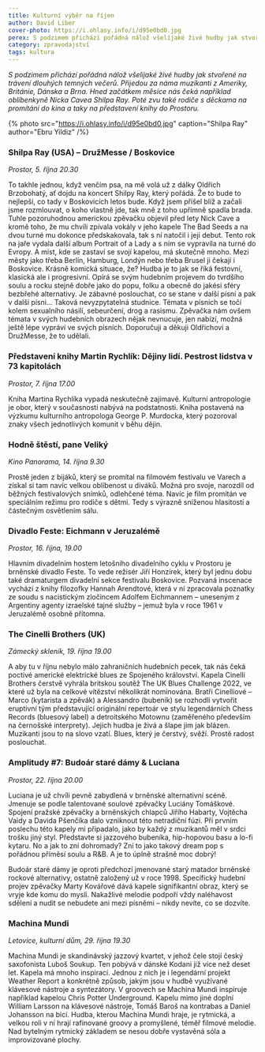 ```yaml
---
title: Kulturní výběr na říjen
author: David Liber
cover-photo: https://i.ohlasy.info/i/d95e0bd0.jpg
perex: S podzimem přichází pořádná nálož všelijaké živé hudby jak stvořené na trávení dlouhých temných večerů. Přijedou za náma muzikanti z Ameriky, Británie, Dánska a Brna – hned začátkem měsíce nás čeká například oblíbenkyně Nicka Cavea Shilpa Ray.
category: zpravodajství
tags: kultura
---
```


*S podzimem přichází pořádná nálož všelijaké živé hudby jak stvořené na trávení dlouhých temných večerů. Přijedou za náma muzikanti z Ameriky, Británie, Dánska a Brna. Hned začátkem měsíce nás čeká například oblíbenkyně Nicka Cavea Shilpa Ray. Poté zvu také rodiče s děckama na promítání do kina a taky na představení knihy do Prostoru.*

{% photo src="https://i.ohlasy.info/i/d95e0bd0.jpg" caption="Shilpa Ray" author="Ebru Yildiz" /%}

### Shilpa Ray (USA) – DružMesse / Boskovice

*Prostor, 5. října 20.30*

To takhle jednou, když venčím psa, na mě volá už z dálky Oldřich Brzobohatý, ať dojdu na koncert Shilpy Ray, který pořádá. Že to bude to nejlepší, co tady v Boskovicích letos bude. Když jsem přišel blíž a začali jsme rozmlouvat, o koho vlastně jde, tak mně z toho upřímně spadla brada. Tuhle pozoruhodnou americkou zpěvačku objevil před lety Nick Cave a kromě toho, že mu chvíli zpívala vokály v jeho kapele The Bad Seeds a na dvou turné mu dokonce předskakovala, tak s ní natočil i její debut. Tento rok na jaře vydala další album Portrait of a Lady a s ním se vypravila na turné do Evropy. A míst, kde se zastaví se svojí kapelou, má skutečně mnoho. Mezi městy jako třeba Berlín, Hamburg, Londýn nebo třeba Brusel ji čekají i Boskovice. Krásně komická situace, že? Hudba je to jak se říká festovní, klasická ale i progresivní. Opírá se svým hudebním projevem do tvrdšího soulu a rocku stejně dobře jako do popu, folku a obecně do jakési sféry bezbřehé alternativy. Je zábavné poslouchat, co se stane v další písní a pak v další písni… Taková nevyzpytatelná studnice. Témata v písních se točí kolem sexualního násilí, sebeurčení, drog a rasismu. Zpěvačka nám ovšem témata v svých hudebních obrazech nějak nevnucuje, jen nabízí, možná ještě lépe vypráví ve svých písních. Doporučuji a děkuji Oldřichovi a DružMesse, že to udělali.

### Představení knihy Martin Rychlík: Dějiny lidí. Pestrost lidstva v 73 kapitolách

*Prostor, 7. října 17.00*

Kniha Martina Rychlíka vypadá neskutečně zajímavě. Kulturní antropologie je obor, který v současnosti nabývá na podstatnosti. Kniha postavená na výzkumu kulturního antropologa George P. Murdocka, který pozoroval znaky všech jednotlivých komunit v běhu dějin. 

### Hodně štěstí, pane Veliký

*Kino Panorama, 14. října 9.30*

Prostě jeden z bijáků, který se promítal na filmovém festivalu ve Varech a získal si tam navíc velkou oblíbenost u diváků. Možná pro svoje, narozdíl od běžných festivalových snímků, odlehčené téma. Navíc je film promítán ve speciálním režimu pro rodiče s dětmi. Tedy s výrazně sníženou hlasitostí a částečným osvětlením sálu. 

### Divadlo Feste: Eichmann v Jeruzalémě

*Prostor, 16. října, 19.00*

Hlavním divadelním hostem letošního divadelního cyklu v Prostoru je brněnské divadlo Feste. To vede režisér Jiří Honzírek, který byl jednu dobu také dramaturgem divadelní sekce festivalu Boskovice. Pozvaná inscenace vychází z knihy filozofky Hannah Arendtové, která v ní zpracovala poznatky ze soudu s nacistickým zločincem Adolfem Eichmannem – uneseným z Argentiny agenty izraelské tajné služby – jemuž byla v roce 1961 v Jeruzalémě osobně přítomna. 

### The Cinelli Brothers (UK)

*Zámecký skleník, 19. října 19.00*

A aby tu v říjnu nebylo málo zahraničních hudebních pecek, tak nás čeká poctivé americké elektrické blues ze Spojeného království. Kapela Cinelli Brothers čerstvě vyhrála britskou soutěž The UK Blues Challenge 2022, ve které už byla na celkové vítězství několikrát nominována. Bratři Cinelliové – Marco (kytarista a zpěvák) a Alessandro (bubeník) se rozhodli vytvořit eruptivní tým představující originální repertoár ve stylu legendárních Chess Records (bluesový label) a detroitského Motownu (zaměřeného především na černošské interprety). Jejich hudba je živá a šlape jim jak blázen. Muzikanti jsou to na slovo vzatí. Blues, který je čerstvý, svěží. Prostě radost poslouchat. 

### Amplitudy #7: Budoár staré dámy & Luciana

*Prostor, 22. října 20.00*

Luciana je už chvíli pevně zabydlená v brněnské alternativní scéně. Jmenuje se podle talentované soulové zpěvačky Luciány Tomáškové. Spojení pražské zpěvačky a brněnských chlapců Jiřího Habarty, Vojtěcha Vaidy a Davida Pšenčíka dalo vzniknout této netradiční fúzi. Při prvním poslechu této kapely mi připadalo, jako by každý z muzikantů měl v srdci trošku jiný styl. Představte si jazzového bubeníka, hip-hopovou basu a lo-fi kytaru. No a jak to zní dohromady? Zní to jako takový dream pop s pořádnou příměsí soulu a R&B. A je to úplně strašně moc dobrý! 

Budoár staré dámy je oproti předchozí jmenované starý matador brněnské rockové alternativy, ostatně založený už v roce 1998. Specifický hudební projev zpěvačky Marty Kovářové dává kapele signifikantní obraz, který se vryje kde komu do mysli. Nakažlivé melodie podpoří vždy naléhavost sdělení a nudit se nebudete ani mezi písněmi – nikdy nevíte, co se dozvíte. 

### Machina Mundi

*Letovice, kulturní dům, 29. října 19.30*

Machina Mundi je skandinávský jazzový kvartet, v jehož čele stojí český saxofonista Luboš Soukup. Ten pobývá v dánské Kodani již více než deset let. Kapela má mnoho inspirací. Jednou z nich je i legendární projekt Weather Report a konkrétně způsob, jakým jsou v hudbě využívané klávesové nástroje a syntezátory. V groovech se Machina Mundi inspiruje například kapelou Chris Potter Underground. Kapelu mimo jiné doplní William Larsson na klávesové nástroje, Tomáš Baroš na kontrabas a Daniel Johansson na bicí. Hudba, kterou Machina Mundi hraje, je rytmická, a velkou roli v ní hrají rafinované groovy a promyšlené, téměř filmové melodie. Nad bytelným rytmický základem se nesou dobře vystavěná sóla a improvizované plochy.